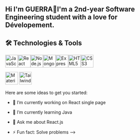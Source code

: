 ## Hi I'm GUERRA👋I'm a 2nd-year Software Engineering student with a love for Dévelopement.

## 🛠️ Technologies & Tools

<img src="https://cdn.jsdelivr.net/gh/devicons/devicon/icons/javascript/javascript-original.svg" width="40" height="40" alt="JavaScript"/><img src="https://cdn.jsdelivr.net/gh/devicons/devicon/icons/react/react-original.svg" width="40" height="40" alt="React"/><img src="https://cdn.jsdelivr.net/gh/devicons/devicon/icons/nodejs/nodejs-original.svg" width="40" height="40" alt="Node.js"/><img src="https://cdn.jsdelivr.net/gh/devicons/devicon/icons/mongodb/mongodb-original.svg" width="40" height="40" alt="MongoDB"/><img src="https://cdn.jsdelivr.net/gh/devicons/devicon/icons/express/express-original.svg" width="40" height="40" alt="Express.js"/><img src="https://cdn.jsdelivr.net/gh/devicons/devicon/icons/html5/html5-original.svg" width="40" height="40" alt="HTML5"/><img src="https://cdn.jsdelivr.net/gh/devicons/devicon/icons/css3/css3-original.svg" width="40" height="40" alt="CSS3"/>

<img src="https://cdn.jsdelivr.net/gh/devicons/devicon/icons/materialui/materialui-original.svg" width="40" height="40" alt="Material-UI"/>
<img src="https://cdn.jsdelivr.net/gh/devicons/devicon/icons/tailwindcss/tailwindcss-plain.svg" width="40" height="40" alt="Tailwind CSS"/>


Here are some ideas to get you started:

- 🔭 I’m currently working on React single page
- 🌱 I’m currently learning Java
- 💬 Ask me about React.js

- ⚡ Fun fact: Solve problems
-->
